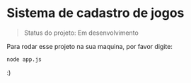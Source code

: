 # Sistema de cadastro de jogos

>Status do projeto: Em desenvolvimento

Para rodar esse projeto na sua maquina, por favor digite:

```
node app.js
```
:)
